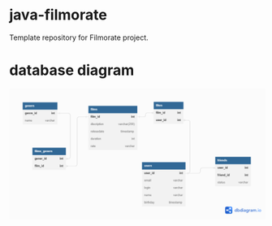 # java-filmorate
Template repository for Filmorate project.
# database diagram

![Image alt](https://github.com/Fenris06/java-filmorate/blob/main/database%20diagram%20of%20progect%20Filmorate.png)
